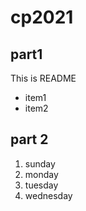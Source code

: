 # cp2021

## part1
This is README
- item1
- item2

## part 2
1. sunday
1. monday
1. tuesday
1. wednesday